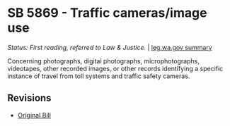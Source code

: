 # SB 5869 - Traffic cameras/image use
*Status: First reading, referred to Law & Justice.* | [leg.wa.gov summary](https://app.leg.wa.gov/billsummary?BillNumber=5869&Year=2021)

Concerning photographs, digital photographs, microphotographs, videotapes, other recorded images, or other records identifying a specific instance of travel from toll systems and traffic safety cameras.

## Revisions
* [Original Bill](1/)